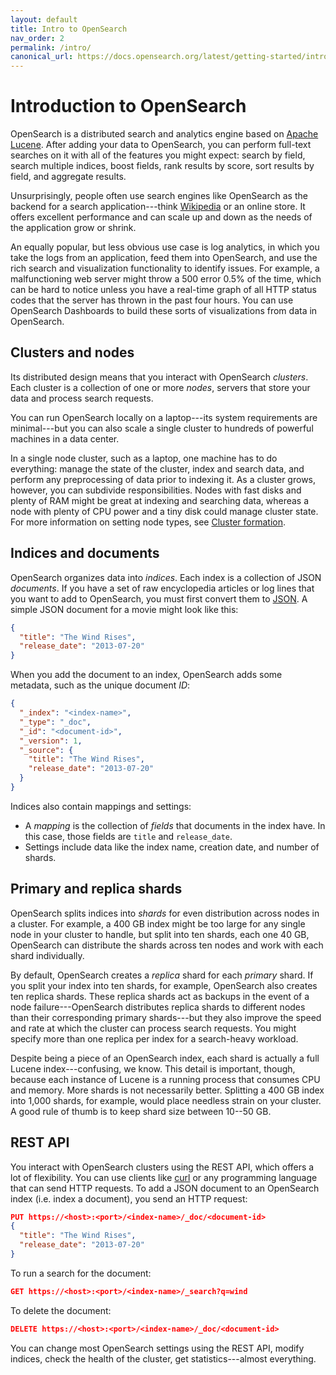 ```yaml
---
layout: default
title: Intro to OpenSearch
nav_order: 2
permalink: /intro/
canonical_url: https://docs.opensearch.org/latest/getting-started/intro/
---
```


# Introduction to OpenSearch

OpenSearch is a distributed search and analytics engine based on [Apache Lucene](https://lucene.apache.org/). After adding your data to OpenSearch, you can perform full-text searches on it with all of the features you might expect: search by field, search multiple indices, boost fields, rank results by score, sort results by field, and aggregate results.

Unsurprisingly, people often use search engines like OpenSearch as the backend for a search application---think [Wikipedia](https://en.wikipedia.org/wiki/Wikipedia:FAQ/Technical#What_software_is_used_to_run_Wikipedia?) or an online store. It offers excellent performance and can scale up and down as the needs of the application grow or shrink.

An equally popular, but less obvious use case is log analytics, in which you take the logs from an application, feed them into OpenSearch, and use the rich search and visualization functionality to identify issues. For example, a malfunctioning web server might throw a 500 error 0.5% of the time, which can be hard to notice unless you have a real-time graph of all HTTP status codes that the server has thrown in the past four hours. You can use OpenSearch Dashboards to build these sorts of visualizations from data in OpenSearch.


## Clusters and nodes

Its distributed design means that you interact with OpenSearch *clusters*. Each cluster is a collection of one or more *nodes*, servers that store your data and process search requests.

You can run OpenSearch locally on a laptop---its system requirements are minimal---but you can also scale a single cluster to hundreds of powerful machines in a data center.

In a single node cluster, such as a laptop, one machine has to do everything: manage the state of the cluster, index and search data, and perform any preprocessing of data prior to indexing it. As a cluster grows, however, you can subdivide responsibilities. Nodes with fast disks and plenty of RAM might be great at indexing and searching data, whereas a node with plenty of CPU power and a tiny disk could manage cluster state. For more information on setting node types, see [Cluster formation]({{site.url}}{{site.baseurl}}/opensearch/cluster/).


## Indices and documents

OpenSearch organizes data into *indices*. Each index is a collection of JSON *documents*. If you have a set of raw encyclopedia articles or log lines that you want to add to OpenSearch, you must first convert them to [JSON](https://www.json.org/). A simple JSON document for a movie might look like this:

```json
{
  "title": "The Wind Rises",
  "release_date": "2013-07-20"
}
```

When you add the document to an index, OpenSearch adds some metadata, such as the unique document *ID*:

```json
{
  "_index": "<index-name>",
  "_type": "_doc",
  "_id": "<document-id>",
  "_version": 1,
  "_source": {
    "title": "The Wind Rises",
    "release_date": "2013-07-20"
  }
}
```

Indices also contain mappings and settings:

- A *mapping* is the collection of *fields* that documents in the index have. In this case, those fields are `title` and `release_date`.
- Settings include data like the index name, creation date, and number of shards.

## Primary and replica shards

OpenSearch splits indices into *shards* for even distribution across nodes in a cluster. For example, a 400 GB index might be too large for any single node in your cluster to handle, but split into ten shards, each one 40 GB, OpenSearch can distribute the shards across ten nodes and work with each shard individually.

By default, OpenSearch creates a *replica* shard for each *primary* shard. If you split your index into ten shards, for example, OpenSearch also creates ten replica shards. These replica shards act as backups in the event of a node failure---OpenSearch distributes replica shards to different nodes than their corresponding primary shards---but they also improve the speed and rate at which the cluster can process search requests. You might specify more than one replica per index for a search-heavy workload.

Despite being a piece of an OpenSearch index, each shard is actually a full Lucene index---confusing, we know. This detail is important, though, because each instance of Lucene is a running process that consumes CPU and memory. More shards is not necessarily better. Splitting a 400 GB index into 1,000 shards, for example, would place needless strain on your cluster. A good rule of thumb is to keep shard size between 10--50 GB.


## REST API

You interact with OpenSearch clusters using the REST API, which offers a lot of flexibility. You can use clients like [curl](https://curl.se/) or any programming language that can send HTTP requests. To add a JSON document to an OpenSearch index (i.e. index a document), you send an HTTP request:

```json
PUT https://<host>:<port>/<index-name>/_doc/<document-id>
{
  "title": "The Wind Rises",
  "release_date": "2013-07-20"
}
```

To run a search for the document:

```json
GET https://<host>:<port>/<index-name>/_search?q=wind
```

To delete the document:

```json
DELETE https://<host>:<port>/<index-name>/_doc/<document-id>
```

You can change most OpenSearch settings using the REST API, modify indices, check the health of the cluster, get statistics---almost everything.
